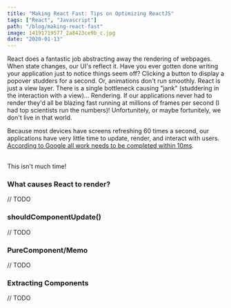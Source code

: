 ```yaml
---
title: "Making React Fast: Tips on Optimizing ReactJS"
tags: ["React", "Javascript"]
path: "/blog/making-react-fast"
image: 14191719577_2a8423ce9b_c.jpg
date: "2020-01-13"
---
```


React does a fantastic job abstracting away the rendering of webpages. When state changes, our UI's reflect it. Have you ever gotten done writing your application just to notice things seem off? Clicking a button to display a popover studders for a second. Or, animations don't run smoothly. React is just a view layer. There is a single bottleneck causing "jank" (studdering in the interaction with a view)... Rendering. If our applications never had to render they'd all be blazing fast running at millions of frames per second (I had top scientists run the numbers)! Unfortunitely, or maybe fortunitely, we don't live in that world.

Because most devices have screens refreshing 60 times a second, our applications have very little time to update, render, and interact with users. [According to Google all work needs to be completed within 10ms](https://developers.google.com/web/fundamentals/performance/rendering/).

<br />
This isn't much time!

### What causes React to render?

// TODO

### shouldComponentUpdate()

// TODO

### PureComponent/Memo

// TODO

### Extracting Components

// TODO
